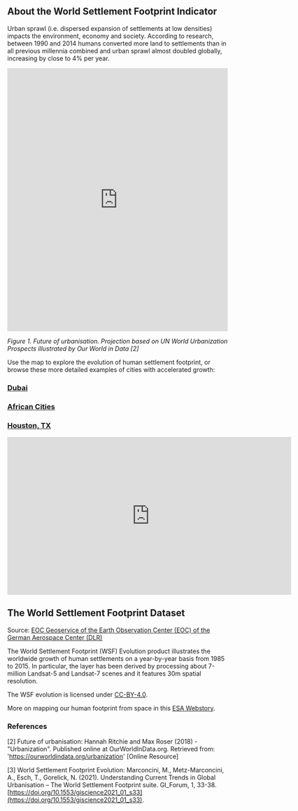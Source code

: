 ## About the World Settlement Footprint Indicator

Urban sprawl (i.e. dispersed expansion of settlements at low densities) impacts the environment, economy and society. According to research, between 1990 and 2014 humans converted more land to settlements than in all previous millennia combined and urban sprawl almost doubled globally, increasing by close to 4% per year. 

<iframe src="https://ourworldindata.org/grapher/urban-population-share-2050?time=2050" loading="lazy" style="width: 100%; height: 600px; border: 0px none;"></iframe>

*Figure 1. Future of urbanisation. Projection based on UN World Urbanization Prospects illustrated by Our World in Data [2]*

Use the map to explore the evolution of human settlement footprint, or browse these more detailed examples of cities with accelerated growth:

### [Dubai](https://race.esa.int/story?id=20be51fd9440de3e&page=1)
### [African Cities](https://race.esa.int/story?id=029a56ddc8dba75d&page=1)
### [Houston, TX](https://race.esa.int/story?id=2ee03160f7f9122e&page=1)

<iframe width="649" height="360" src="https://www.youtube.com/embed/Pfyxc3eAFg0?rel=0" frameborder="0" allow="encrypted-media" allowfullscreen></iframe>

## The World Settlement Footprint Dataset

Source: [EOC Geoservice of the Earth Observation Center (EOC) of the German Aerospace Center (DLR) ](https://geoservice.dlr.de/web/maps/eoc:wsf2019)

The World Settlement Footprint (WSF) Evolution product illustrates the worldwide growth of human settlements on a year-by-year basis from 1985 to 2015.
In particular, the layer has been derived by processing about 7-million Landsat-5 and Landsat-7 scenes and it features 30m spatial resolution.

The WSF evolution is licensed under [CC-BY-4.0](https://creativecommons.org/licenses/by-nc/4.0/).

More on mapping our human footprint from space in this [ESA Webstory](https://www.esa.int/Applications/Observing_the_Earth/Mapping_our_human_footprint_from_space).


### References

[2] Future of urbanisation: Hannah Ritchie and Max Roser (2018) - "Urbanization". Published online at OurWorldInData.org. Retrieved from: 'https://ourworldindata.org/urbanization' [Online Resource]

[3] World Settlement Footprint Evolution: Marconcini, M., Metz-Marconcini, A., Esch, T., Gorelick, N. (2021). Understanding Current Trends in Global Urbanisation – The World Settlement Footprint suite. GI_Forum, 1, 33-38. [https://doi.org/10.1553/giscience2021_01_s33](https://doi.org/10.1553/giscience2021_01_s33).
